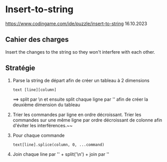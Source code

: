 # Insert-to-string

https://www.codingame.com/ide/puzzle/insert-to-string
16.10.2023

## Cahier des charges

Insert the changes to the string so they won't interfere with each other.

## Stratégie

1.  Parse la string de départ afin de créer un tableau à 2 dimensions
    <!--  -->

        text [line][column]

    ==> split par \n
    et ensuite split chaque ligne par '' afin de créer la deuxième dimension du tableau

2.  Trier les commandes par ligne en ordre décroissant. Trier les commandes sur une même ligne par ordre décroissant de colonne afin d'éviter les interférences.~~

3.  Pour chaque commande
    <!--  -->
        text[line].splice(column, 0, ...command)
4.  Join chaque line par '' + split('\n') + join par ''
